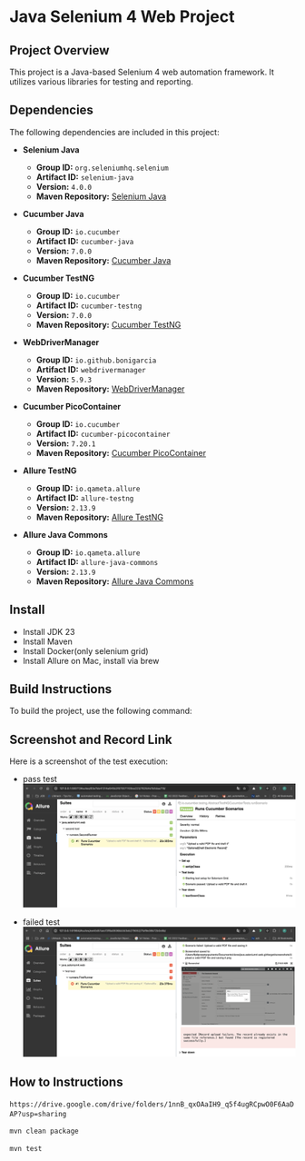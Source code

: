 # Java Selenium 4 Web Project

## Project Overview

This project is a Java-based Selenium 4 web automation framework. It utilizes various libraries for testing and reporting.

## Dependencies

The following dependencies are included in this project:

- **Selenium Java**
    - **Group ID:** `org.seleniumhq.selenium`
    - **Artifact ID:** `selenium-java`
    - **Version:** `4.0.0`
    - **Maven Repository:** [Selenium Java](https://mvnrepository.com/artifact/org.seleniumhq.selenium/selenium-java)

- **Cucumber Java**
    - **Group ID:** `io.cucumber`
    - **Artifact ID:** `cucumber-java`
    - **Version:** `7.0.0`
    - **Maven Repository:** [Cucumber Java](https://mvnrepository.com/artifact/io.cucumber/cucumber-java)

- **Cucumber TestNG**
    - **Group ID:** `io.cucumber`
    - **Artifact ID:** `cucumber-testng`
    - **Version:** `7.0.0`
    - **Maven Repository:** [Cucumber TestNG](https://mvnrepository.com/artifact/io.cucumber/cucumber-testng)

- **WebDriverManager**
    - **Group ID:** `io.github.bonigarcia`
    - **Artifact ID:** `webdrivermanager`
    - **Version:** `5.9.3`
    - **Maven Repository:** [WebDriverManager](https://mvnrepository.com/artifact/io.github.bonigarcia/webdrivermanager)

- **Cucumber PicoContainer**
    - **Group ID:** `io.cucumber`
    - **Artifact ID:** `cucumber-picocontainer`
    - **Version:** `7.20.1`
    - **Maven Repository:** [Cucumber PicoContainer](https://mvnrepository.com/artifact/io.cucumber/cucumber-picocontainer)

- **Allure TestNG**
    - **Group ID:** `io.qameta.allure`
    - **Artifact ID:** `allure-testng`
    - **Version:** `2.13.9`
    - **Maven Repository:** [Allure TestNG](https://mvnrepository.com/artifact/io.qameta.allure/allure-testng)

- **Allure Java Commons**
    - **Group ID:** `io.qameta.allure`
    - **Artifact ID:** `allure-java-commons`
    - **Version:** `2.13.9`
    - **Maven Repository:** [Allure Java Commons](https://mvnrepository.com/artifact/io.qameta.allure/allure-java-commons)

## Install ##
- Install JDK 23
- Install Maven
- Install Docker(only selenium grid)
- Install Allure on Mac, install via brew

## Build Instructions

To build the project, use the following command:

## Screenshot and Record Link

Here is a screenshot of the test execution:

- pass test
![Test Execution Screenshot](images/allure.png)


- failed test
![Test Execution Screenshot](images/allure-failed.png)


## How to Instructions
`https://drive.google.com/drive/folders/1nnB_qxOAaIH9_q5f4ugRCpwO0F6AaDAP?usp=sharing`

```bash
mvn clean package
```
```bash
mvn test
```